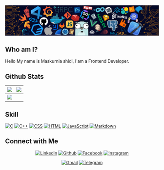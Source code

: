 ![Github Banner](https://github.com/Jaydeep-Yadav/Jaydeep-Yadav/blob/main/banner.png)

## Who am I?

Hello My name is Maskurnia shidi, I'am a Frontend Developer.

## Github Stats

<img src="https://github-readme-stats.vercel.app/api?username=maskurniashidi&&show_icons=true&count_private=true&theme=github_dark">|<img src="https://github-readme-streak-stats.herokuapp.com/?user=maskurniashidi&theme=blueberry_duo"/>
|---|---|
<img src="https://github-readme-stats.vercel.app/api/top-langs/?username=maskurniashidi&layout=compact&theme=github_dark"/>|

## Skill

<p>
    <a href="#"><img alt="C" src="https://img.shields.io/badge/C%20-%232370ED.svg?logo=c&logoColor=white"></a>
    <a href="#"><img alt="C++" src="https://img.shields.io/badge/C++%20-%2300599C.svg?logo=c%2B%2B&logoColor=white"></a>
    <a href="#"><img alt="CSS" src="https://img.shields.io/badge/CSS%20-%231572B6.svg?logo=css3&logoColor=white"></a>
    <a href="#"><img alt="HTML" src="https://img.shields.io/badge/HTML%20-%23E34F26.svg?logo=html5&logoColor=white"></a>
    <a href="#"><img alt="JavaScript" src="https://img.shields.io/badge/JavaScript%20-%23F7DF1E.svg?logo=javascript&logoColor=black"></a>
    <a href="#"><img alt="Markdown" src="https://img.shields.io/badge/Markdown-%23000000.svg?logo=markdown&logoColor=white"></a>
</p>

## Connect with Me


<p align="center">
  <a href="https://www.linkedin.com/in/maskurniashidi"><img alt="Linkedin" title="Maskurnia Shidi Linkedin" src="https://img.shields.io/badge/LinkedIn-0077B5?style=for-the-badge&logo=linkedin&logoColor=white"></a>
  <a href="https://github.com/maskurniashidi"><img alt="Github" title="Maskurnia Shidi Github" src="https://img.shields.io/badge/GitHub-100000?style=for-the-badge&logo=github&logoColor=white"></a>
  <a href="https://www.facebook.com/maskurnia.shidi.5"><img alt="Facebook" title="Maskurnia Shidi FB" src="https://img.shields.io/badge/Facebook-1877F2?style=for-the-badge&logo=facebook&logoColor=white"></a>
  <a href="https://instagram.com/maskurniash"><img alt="Instagram" title="Maskurnia Shidi Instagram" src="https://img.shields.io/badge/Instagram-E4405F?style=for-the-badge&logo=instagram&logoColor=white"></a>
 </p>
 <p align="center">
  <a href="mailto:maskurshidi12@gmail.com"><img alt="Gmail" title="Maskurnia Shidi Gmail" src="https://img.shields.io/badge/Gmail-D14836?style=for-the-badge&logo=gmail&logoColor=white"></a>
  <a href="https://t.me/maskurniash"><img alt="Telegram" title="Jaydeep Yadav Telegram" src="https://img.shields.io/badge/Telegram-2CA5E0?style=for-the-badge&logo=telegram&logoColor=white"></a> 
</p>
